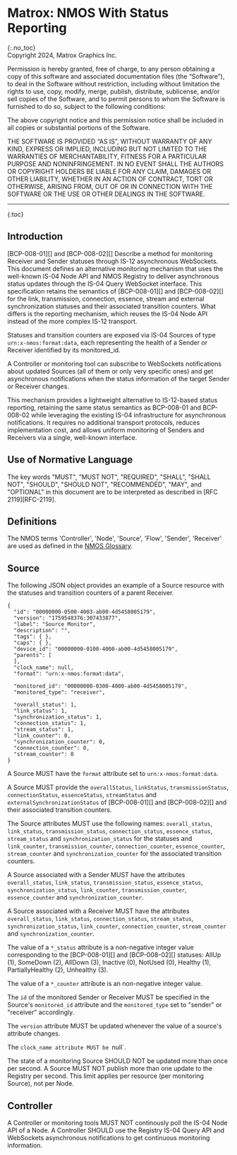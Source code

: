 # Matrox: NMOS With Status Reporting
{:.no_toc}  
Copyright 2024, Matrox Graphics Inc.

Permission is hereby granted, free of charge, to any person obtaining a copy of this software and associated documentation files (the “Software”), to deal in the Software without restriction, including without limitation the rights to use, copy, modify, merge, publish, distribute, sublicense, and/or sell copies of the Software, and to permit persons to whom the Software is furnished to do so, subject to the following conditions:

The above copyright notice and this permission notice shall be included in all copies or substantial portions of the Software.

THE SOFTWARE IS PROVIDED “AS IS”, WITHOUT WARRANTY OF ANY KIND, EXPRESS OR IMPLIED, INCLUDING BUT NOT LIMITED TO THE WARRANTIES OF MERCHANTABILITY, FITNESS FOR A PARTICULAR PURPOSE AND NONINFRINGEMENT. IN NO EVENT SHALL THE AUTHORS OR COPYRIGHT HOLDERS BE LIABLE FOR ANY CLAIM, DAMAGES OR OTHER LIABILITY, WHETHER IN AN ACTION OF CONTRACT, TORT OR OTHERWISE, ARISING FROM, OUT OF OR IN CONNECTION WITH THE SOFTWARE OR THE USE OR OTHER DEALINGS IN THE SOFTWARE.
  
---
  
{:toc}

## Introduction

[BCP-008-01][] and [BCP-008-02][] Describe a method for monitoring Receiver and Sender statuses through IS-12 asynchronous WebSockets. This document defines an alternative monitoring mechanism that uses the well-known IS-04 Node API and NMOS Registry to deliver asynchronous status updates through the IS-04 Query WebSocket interface. This specification retains the semantics of [BCP-008-01][] and [BCP-008-02][] for the link, transmission, connection, essence, stream and external synchronization statuses and their associated transition counters. What differs is the reporting mechanism, which reuses the IS-04 Node API instead of the more complex IS-12 transport.

Statuses and transition counters are exposed via IS-04 Sources of type `urn:x-nmos:format:data`, each representing the health of a Sender or Receiver identified by its monitored_id.

A Controller or monitoring tool can subscribe to WebSockets notifications about updated Sources (all of them or only very specific ones) and get asynchronous notifications when the status information of the target Sender or Receiver changes.

This mechanism provides a lightweight alternative to IS-12-based status reporting, retaining the same status semantics as BCP-008-01 and BCP-008-02 while leveraging the existing IS-04 infrastructure for asynchronous notifications. It requires no additional transport protocols, reduces implementation cost, and allows uniform monitoring of Senders and Receivers via a single, well-known interface.

## Use of Normative Language

The key words "MUST", "MUST NOT", "REQUIRED", "SHALL", "SHALL NOT", "SHOULD", "SHOULD NOT", "RECOMMENDED", "MAY", and "OPTIONAL" in this document are to be interpreted as described in [RFC 2119][RFC-2119].

## Definitions

The NMOS terms 'Controller', 'Node', 'Source', 'Flow', 'Sender', 'Receiver' are used as defined in the [NMOS Glossary](https://specs.amwa.tv/nmos/main/docs/Glossary.html).

## Source

The following JSON object provides an example of a Source resource with the statuses and transition counters of a parent Receiver. 

```
{
  "id": "00000000-0500-4003-ab00-4d5458005179",
  "version": "1759548376:307433877",
  "label": "Source Monitor",
  "description": "",
  "tags": { },
  "caps": { },
  "device_id": "00000000-0100-4000-ab00-4d5458005179",
  "parents": [    
  ],
  "clock_name": null,
  "format": "urn:x-nmos:format:data",

  "monitored_id": "00000000-0300-4000-ab00-4d5458005179",
  "monitored_type": "receiver",

  "overall_status": 1,
  "link_status": 1,
  "synchronization_status": 1,
  "connection_status": 1,
  "stream_status": 1,
  "link_counter": 0,
  "synchronization_counter": 0,
  "connection_counter": 0,
  "stream_counter": 0
}
```
A Source MUST have the `format` attribute set to `urn:x-nmos:format:data`.

A Source MUST provide the `overallStatus`, `linkStatus`, `transmissionStatus`, `connectionStatus`, `essenceStatus`, `streamStatus` and `externalSynchronizationStatus` of [BCP-008-01][] and [BCP-008-02][] and their associated transition counters.

The Source attributes MUST use the following names: `overall_status`, `link_status`, `transmission_status`, `connection_status`, `essence_status`, `stream_status` and `synchronization_status` for the statuses and `link_counter`, `transmission_counter`, `connection_counter`, `essence_counter`, `stream_counter` and `synchronization_counter` for the associated transition counters.

A Source associated with a Sender MUST have the attributes `overall_status`, `link_status`, `transmission_status`, `essence_status`,  `synchronization_status`,  `link_counter`, `transmission_counter`, `essence_counter` and `synchronization_counter`.

A Source associated with a Receiver MUST have the attributes `overall_status`, `link_status`, `connection_status`, `stream_status`,  `synchronization_status`,  `link_counter`, `connection_counter`, `stream_counter` and `synchronization_counter`.

The value of a `*_status` attribute is a non-negative integer value corresponding to the [BCP-008-01][] and [BCP-008-02][] statuses: AllUp (1), SomeDown (2), AllDown (3), Inactive (0), NotUsed (0), Healthy (1), PartiallyHealthy (2), Unhealthy (3).

The value of a `*_counter` attribute is an non-negative integer value.

The `id` of the monitored Sender or Receiver MUST be specified in the Source's `monitored_id` attribute and the `monitored_type` set to "sender" or "receiver" accordingly.

The `version`  attribute MUST be updated whenever the value of a source's attribute changes.

The `clock_name attribute MUST be `null`.

The state of a monitoring Source SHOULD NOT be updated more than once per second. A Source MUST NOT publish more than one update to the Registry per second. This limit applies per resource (per monitoring Source), not per Node.

## Controller

A Controller or monitoring tools MUST NOT continously poll the IS-04 Node API of a Node. A Controller SHOULD use the Registry IS-04 Query API and WebSockets asynchronous notifications to get continuous monitoring information.

